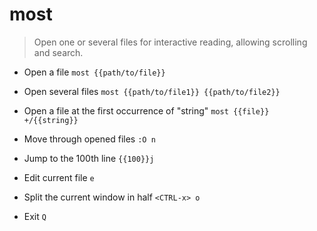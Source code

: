 # most
> Open one or several files for interactive reading, allowing scrolling and search.

- Open a file
`most {{path/to/file}}`

- Open several files
`most {{path/to/file1}} {{path/to/file2}}`

- Open a file at the first occurrence of "string"
`most {{file}} +/{{string}}`

- Move through opened files
`:O n`

- Jump to the 100th line
`{{100}}j`

- Edit current file
`e`

- Split the current window in half
`<CTRL-x> o`

- Exit
`Q`
